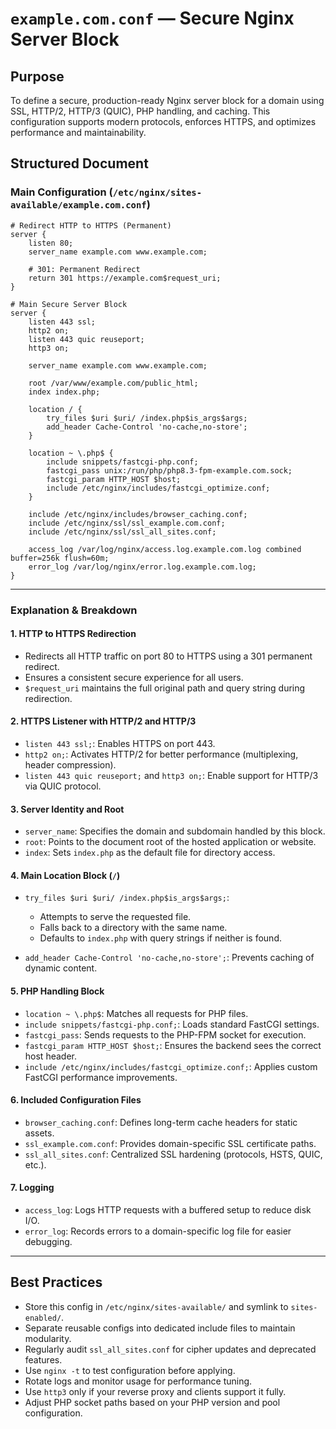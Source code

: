 
# `example.com.conf` — Secure Nginx Server Block

## Purpose

To define a secure, production-ready Nginx server block for a domain using SSL, HTTP/2, HTTP/3 (QUIC), PHP handling, and caching. This configuration supports modern protocols, enforces HTTPS, and optimizes performance and maintainability.

## Structured Document

### Main Configuration (`/etc/nginx/sites-available/example.com.conf`)

```nginx
# Redirect HTTP to HTTPS (Permanent)
server {
    listen 80;
    server_name example.com www.example.com;

    # 301: Permanent Redirect
    return 301 https://example.com$request_uri;
}

# Main Secure Server Block
server {
    listen 443 ssl;
    http2 on;
    listen 443 quic reuseport;
    http3 on;

    server_name example.com www.example.com;

    root /var/www/example.com/public_html;
    index index.php;

    location / {
        try_files $uri $uri/ /index.php$is_args$args;
        add_header Cache-Control 'no-cache,no-store';
    }

    location ~ \.php$ {
        include snippets/fastcgi-php.conf;
        fastcgi_pass unix:/run/php/php8.3-fpm-example.com.sock;
        fastcgi_param HTTP_HOST $host;
        include /etc/nginx/includes/fastcgi_optimize.conf;
    }

    include /etc/nginx/includes/browser_caching.conf;
    include /etc/nginx/ssl/ssl_example.com.conf;
    include /etc/nginx/ssl/ssl_all_sites.conf;

    access_log /var/log/nginx/access.log.example.com.log combined buffer=256k flush=60m;
    error_log /var/log/nginx/error.log.example.com.log;
}
```

---

### Explanation & Breakdown

#### 1. HTTP to HTTPS Redirection

* Redirects all HTTP traffic on port 80 to HTTPS using a 301 permanent redirect.
* Ensures a consistent secure experience for all users.
* `$request_uri` maintains the full original path and query string during redirection.

#### 2. HTTPS Listener with HTTP/2 and HTTP/3

* `listen 443 ssl;`: Enables HTTPS on port 443.
* `http2 on;`: Activates HTTP/2 for better performance (multiplexing, header compression).
* `listen 443 quic reuseport;` and `http3 on;`: Enable support for HTTP/3 via QUIC protocol.

#### 3. Server Identity and Root

* `server_name`: Specifies the domain and subdomain handled by this block.
* `root`: Points to the document root of the hosted application or website.
* `index`: Sets `index.php` as the default file for directory access.

#### 4. Main Location Block (`/`)

* `try_files $uri $uri/ /index.php$is_args$args;`:

  * Attempts to serve the requested file.
  * Falls back to a directory with the same name.
  * Defaults to `index.php` with query strings if neither is found.
* `add_header Cache-Control 'no-cache,no-store';`: Prevents caching of dynamic content.

#### 5. PHP Handling Block

* `location ~ \.php$`: Matches all requests for PHP files.
* `include snippets/fastcgi-php.conf;`: Loads standard FastCGI settings.
* `fastcgi_pass`: Sends requests to the PHP-FPM socket for execution.
* `fastcgi_param HTTP_HOST $host;`: Ensures the backend sees the correct host header.
* `include /etc/nginx/includes/fastcgi_optimize.conf;`: Applies custom FastCGI performance improvements.

#### 6. Included Configuration Files

* `browser_caching.conf`: Defines long-term cache headers for static assets.
* `ssl_example.com.conf`: Provides domain-specific SSL certificate paths.
* `ssl_all_sites.conf`: Centralized SSL hardening (protocols, HSTS, QUIC, etc.).

#### 7. Logging

* `access_log`: Logs HTTP requests with a buffered setup to reduce disk I/O.
* `error_log`: Records errors to a domain-specific log file for easier debugging.

---

## Best Practices

* Store this config in `/etc/nginx/sites-available/` and symlink to `sites-enabled/`.
* Separate reusable configs into dedicated include files to maintain modularity.
* Regularly audit `ssl_all_sites.conf` for cipher updates and deprecated features.
* Use `nginx -t` to test configuration before applying.
* Rotate logs and monitor usage for performance tuning.
* Use `http3` only if your reverse proxy and clients support it fully.
* Adjust PHP socket paths based on your PHP version and pool configuration.
